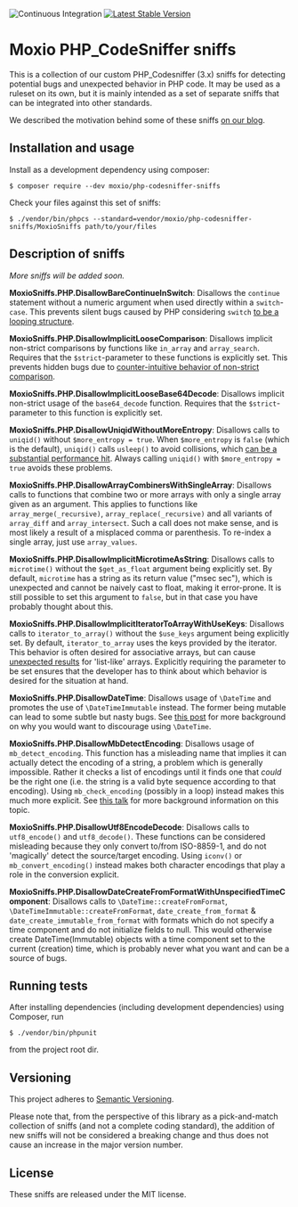 ![Continuous Integration](https://github.com/Moxio/php-codesniffer-sniffs/workflows/Continuous%20Integration/badge.svg)
[![Latest Stable Version](https://poser.pugx.org/moxio/php-codesniffer-sniffs/v/stable)](https://packagist.org/packages/moxio/php-codesniffer-sniffs)

Moxio PHP_CodeSniffer sniffs
=============================
This is a collection of our custom PHP_Codesniffer (3.x) sniffs for detecting potential bugs
and unexpected behavior in PHP code. It may be used as a ruleset on its own, but it is mainly
intended as a set of separate sniffs that can be integrated into other standards.

We described the motivation behind some of these sniffs [on our blog](https://www.moxio.com/blog/10/detecting-hidden-bugs-in-php-code-using-php-codesniffer).

Installation and usage
----------------------
Install as a development dependency using composer:
```
$ composer require --dev moxio/php-codesniffer-sniffs
```
Check your files against this set of sniffs:
```
$ ./vendor/bin/phpcs --standard=vendor/moxio/php-codesniffer-sniffs/MoxioSniffs path/to/your/files
```

Description of sniffs
---------------------
_More sniffs will be added soon._

**MoxioSniffs.PHP.DisallowBareContinueInSwitch**: Disallows the `continue` statement without a numeric
argument when used directly within a `switch`-`case`. This prevents silent bugs caused by PHP
considering `switch` [to be a looping structure](http://php.net/manual/en/control-structures.switch.php).

**MoxioSniffs.PHP.DisallowImplicitLooseComparison**: Disallows implicit non-strict comparisons by functions
like `in_array` and `array_search`. Requires that the `$strict`-parameter to these functions is
explicitly set. This prevents hidden bugs due to [counter-intuitive behavior of non-strict
comparison](https://twitter.com/fabpot/status/460707769990266880).

**MoxioSniffs.PHP.DisallowImplicitLooseBase64Decode**: Disallows implicit non-strict usage of the `base64_decode` function.
Requires that the `$strict`-parameter to this function is explicitly set.

**MoxioSniffs.PHP.DisallowUniqidWithoutMoreEntropy**: Disallows calls to `uniqid()` without `$more_entropy =
true`.  When `$more_entropy` is `false` (which is the default), `uniqid()` calls `usleep()` to avoid
collisions, which [can be a substantial performance hit](http://blog.kevingomez.fr/til/2015/07/26/why-is-uniqid-slow/).
Always calling `uniqid()` with `$more_entropy = true` avoids these problems.

**MoxioSniffs.PHP.DisallowArrayCombinersWithSingleArray**: Disallows calls to functions that combine two or more
arrays with only a single array given as an argument. This applies to functions like `array_merge(_recursive)`,
`array_replace(_recursive)` and all variants of `array_diff` and `array_intersect`. Such a call does not make sense,
and is most likely a result of a misplaced comma or parenthesis. To re-index a single array, just use `array_values`.

**MoxioSniffs.PHP.DisallowImplicitMicrotimeAsString**: Disallows calls to `microtime()` without the `$get_as_float`
argument being explicitly set. By default, `microtime` has a string as its return value ("msec sec"), which
is unexpected and cannot be naively cast to float, making it error-prone. It is still possible to set this
argument to `false`, but in that case you have probably thought about this.

**MoxioSniffs.PHP.DisallowImplicitIteratorToArrayWithUseKeys**: Disallows calls to `iterator_to_array()` without the
`$use_keys` argument being explicitly set. By default, `iterator_to_array` uses the keys provided
by the iterator. This behavior is often desired for associative arrays, but can cause [unexpected
results](https://twitter.com/hollodotme/status/1057909890566537217) for 'list-like' arrays. Explicitly
requiring the parameter to be set ensures that the developer has to think about which behavior is desired
for the situation at hand.

**MoxioSniffs.PHP.DisallowDateTime**: Disallows usage of `\DateTime` and promotes the use of `\DateTimeImmutable`
instead. The former being mutable can lead to some subtle but nasty bugs. See [this post](https://blog.nikolaposa.in.rs/2019/07/01/stop-using-datetime/)
for more background on why you would want to discourage using `\DateTime`.

**MoxioSniffs.PHP.DisallowMbDetectEncoding**: Disallows usage of `mb_detect_encoding`. This function has a misleading
name that implies it can actually detect the encoding of a string, a problem which is generally impossible. Rather
it checks a list of encodings until it finds one that _could_ be the right one (i.e. the string is a valid byte sequence
according to that encoding). Using `mb_check_encoding` (possibly in a loop) instead makes this much more explicit. See
[this talk](https://www.youtube.com/watch?v=K2zS6vbBb9A) for more background information on this topic.

**MoxioSniffs.PHP.DisallowUtf8EncodeDecode**: Disallows calls to `utf8_encode()` and `utf8_decode()`. These functions
can be considered misleading because they only convert to/from ISO-8859-1, and do not 'magically' detect the
source/target encoding. Using `iconv()` or `mb_convert_encoding()` instead makes both character encodings that play a
role in the conversion explicit.

**MoxioSniffs.PHP.DisallowDateCreateFromFormatWithUnspecifiedTimeComponent**: Disallows calls to
`\DateTime::createFromFormat`, `\DateTimeImmutable::createFromFormat`, `date_create_from_format` &
`date_create_immutable_from_format` with formats which do not specify a time component and do not initialize fields to
null. This would otherwise create DateTime(Immutable) objects with a time component set to the current (creation) time,
which is probably never what you want and can be a source of bugs.

Running tests
-------------
After installing dependencies (including development dependencies) using Composer, run
```
$ ./vendor/bin/phpunit
```
from the project root dir.

Versioning
----------
This project adheres to [Semantic Versioning](http://semver.org/).

Please note that, from the perspective of this library as a pick-and-match collection of sniffs (and not
a complete coding standard), the addition of new sniffs will not be considered a breaking change and thus
does not cause an increase in the major version number.

License
-------
These sniffs are released under the MIT license.
